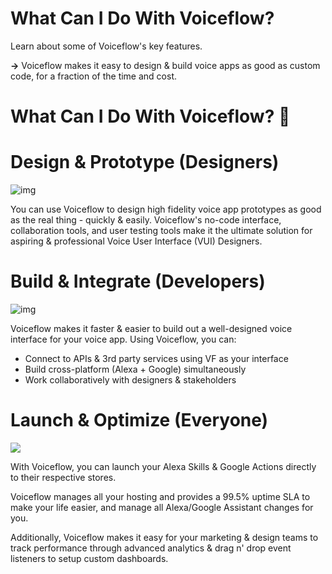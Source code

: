 # What Can I Do With Voiceflow?

Learn about some of Voiceflow's key features.

**→** Voiceflow makes it easy to design & build voice apps as good as custom code, for a fraction of the time and cost.

# **What Can I Do With Voiceflow? 🤔**

# **Design & Prototype (Designers)**

![img](https://downloads.intercomcdn.com/i/o/107848567/7d05aab3a5cbc988e09d08ac/1.gif)



You can use Voiceflow to design high fidelity voice app prototypes as good as the real thing - quickly & easily. Voiceflow's no-code interface, collaboration tools, and user testing tools make it the ultimate solution for aspiring & professional Voice User Interface (VUI) Designers.

# **Build & Integrate (Developers)**

![img](https://downloads.intercomcdn.com/i/o/107849048/d854759594390810a03ea2ac/2.gif)



Voiceflow makes it faster & easier to build out a well-designed voice interface for your voice app. Using Voiceflow, you can:

- Connect to APIs & 3rd party services using VF as your interface
- Build cross-platform (Alexa + Google) simultaneously 
- Work collaboratively with designers & stakeholders

# ****Launch & Optimize (Everyone)****

![](https://downloads.intercomcdn.com/i/o/107850495/d5a2adb99aead544207bdb70/3.gif)

With Voiceflow, you can launch your Alexa Skills & Google Actions directly to their respective stores.

Voiceflow manages all your hosting and provides a 99.5% uptime SLA to make your life easier, and manage all Alexa/Google Assistant changes for you.

Additionally, Voiceflow makes it easy for your marketing & design teams to track performance through advanced analytics & drag n' drop event listeners to setup custom dashboards.